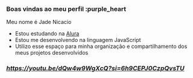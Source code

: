 ### Boas vindas ao meu perfil :purple_heart

Meu nome é Jade Nicacio

- Estou estudando na [Alura](https://www.alura.com.br)
- Estou me desenvolvendo na linguagem JavaScript
- Utilizo esse espaço para minha organização e compartilhamento dos meus projetos desenvolvidos

### *https://youtu.be/dQw4w9WgXcQ?si=6h9CEPJ0CzpQvsTU*
